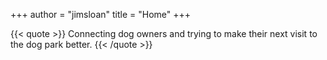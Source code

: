 +++
author = "jimsloan"
title = "Home"
+++

{{< quote >}}
Connecting dog owners and trying to make their next visit to the dog park better.
{{< /quote >}}